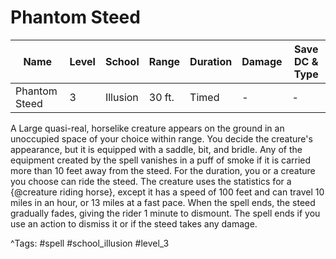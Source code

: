 # Phantom Steed

| Name | Level | School | Range | Duration | Damage | Save DC & Type |
|------|-------|--------|-------|----------|--------|----------------|
| Phantom Steed | 3 | Illusion | 30 ft. | Timed | - | - |

A Large quasi-real, horselike creature appears on the ground in an unoccupied space of your choice within range. You decide the creature's appearance, but it is equipped with a saddle, bit, and bridle. Any of the equipment created by the spell vanishes in a puff of smoke if it is carried more than 10 feet away from the steed. For the duration, you or a creature you choose can ride the steed. The creature uses the statistics for a {@creature riding horse}, except it has a speed of 100 feet and can travel 10 miles in an hour, or 13 miles at a fast pace. When the spell ends, the steed gradually fades, giving the rider 1 minute to dismount. The spell ends if you use an action to dismiss it or if the steed takes any damage.

^Tags: #spell #school_illusion #level_3